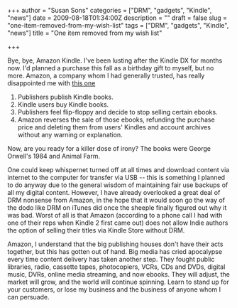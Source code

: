 +++
author = "Susan Sons"
categories = ["DRM", "gadgets", "Kindle", "news"]
date = 2009-08-18T01:34:00Z
description = ""
draft = false
slug = "one-item-removed-from-my-wish-list"
tags = ["DRM", "gadgets", "Kindle", "news"]
title = "One item removed from my wish list"

+++

Bye, bye, Amazon Kindle. I've been lusting after the Kindle DX for months now. I'd planned a purchase this fall as a birthday gift to myself, but no more. Amazon, a company whom I had generally trusted, has really disappointed me with [this one](http://pogue.blogs.nytimes.com/2009/07/17/some-e-books-are-more-equal-than-others/?hp)

1. Publishers publish Kindle books.
2. Kindle users buy Kindle books.
3. Publishers feel flip-floppy and decide to stop selling certain ebooks.
4. Amazon reverses the sale of those ebooks, refunding the purchase price and deleting them from users' Kindles and account archives without any warning or explanation.

Now, are you ready for a killer dose of irony? The books were George Orwell's 1984 and Animal Farm.

One could keep whispernet turned off at all times and download content via internet to the computer for transfer via USB -- this is something I planned to do anyway due to the general wisdom of maintaining fair use backups of all my digital content. However, I have already overlooked a great deal of DRM nonsense from Amazon, in the hope that it would soon go the way of the dodo like DRM on iTunes did once the sheeple finally figured out why it was bad. Worst of all is that Amazon (according to a phone call I had with one of their reps when Kindle 2 first came out) does not allow Indie authors the option of selling their titles via Kindle Store without DRM.

Amazon, I understand that the big publishing houses don't have their acts together, but this has gotten out of hand. Big media has cried apocalypse every time content delivery has taken another step. They fought public libraries, radio, cassette tapes, photocopiers, VCRs, CDs and DVDs, digital music, DVRs, online media streaming, and now ebooks. They will adjust, the market will grow, and the world will continue spinning. Learn to stand up for your customers, or lose my business and the business of anyone whom I can persuade.

